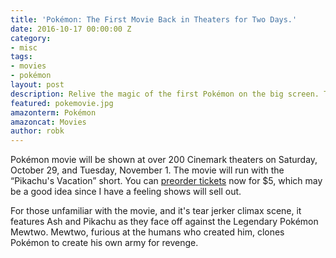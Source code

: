 ```yaml
---
title: 'Pokémon: The First Movie Back in Theaters for Two Days.'
date: 2016-10-17 00:00:00 Z
category:
- misc
tags:
- movies
- pokémon
layout: post
description: Relive the magic of the first Pokémon on the big screen. Try not to cry.
featured: pokemovie.jpg
amazonterm: Pokémon
amazoncat: Movies
author: robk
---
```


Pokémon movie will be shown at over 200 Cinemark theaters on Saturday, October 29, and Tuesday, November 1. The movie will run with the “Pikachu's Vacation” short. You can [preorder tickets](https://www.cinemark.com/pokemon-the-first-movie) now for $5, which may be a good idea since I have a feeling shows will sell out.

For those unfamiliar with the movie, and it's tear jerker climax scene, it features Ash and Pikachu as they face off against the Legendary Pokémon Mewtwo. Mewtwo, furious at the humans who created him, clones Pokémon to create his own army for revenge.
